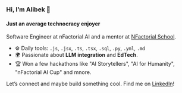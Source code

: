 ### Hi, I’m Alibek 👋

#### Just an average technocracy enjoyer

Software Engineer at nFactorial AI and a mentor at [NFactorial School](https://www.nfactorial.school/).

- ⚙️ Daily tools: `.js`, `.jsx`, `.ts`, `.tsx`, `.sql`, `.py`, `.yml`, `.md` 
- 🌍 Passionate about **LLM integration** and **EdTech**.
- 🏆 Won a few hackathons like "AI Storytellers", "AI for Humanity", "nFactorial AI Cup" and mnore.

Let’s connect and maybe build something cool. Find me on [LinkedIn](https://www.linkedin.com/in/alibackend)!
